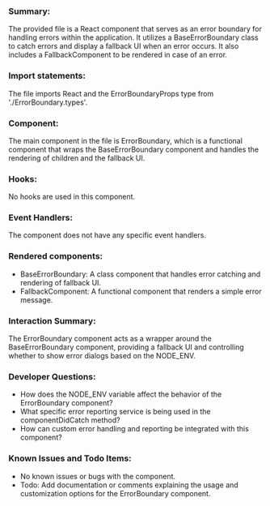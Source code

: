 ### Summary:
The provided file is a React component that serves as an error boundary for handling errors within the application. It utilizes a BaseErrorBoundary class to catch errors and display a fallback UI when an error occurs. It also includes a FallbackComponent to be rendered in case of an error.

### Import statements:
The file imports React and the ErrorBoundaryProps type from './ErrorBoundary.types'.

### Component:
The main component in the file is ErrorBoundary, which is a functional component that wraps the BaseErrorBoundary component and handles the rendering of children and the fallback UI.

### Hooks:
No hooks are used in this component.

### Event Handlers:
The component does not have any specific event handlers.

### Rendered components:
- BaseErrorBoundary: A class component that handles error catching and rendering of fallback UI.
- FallbackComponent: A functional component that renders a simple error message.

### Interaction Summary:
The ErrorBoundary component acts as a wrapper around the BaseErrorBoundary component, providing a fallback UI and controlling whether to show error dialogs based on the NODE_ENV.

### Developer Questions:
- How does the NODE_ENV variable affect the behavior of the ErrorBoundary component?
- What specific error reporting service is being used in the componentDidCatch method?
- How can custom error handling and reporting be integrated with this component?

### Known Issues and Todo Items:
- No known issues or bugs with the component.
- Todo: Add documentation or comments explaining the usage and customization options for the ErrorBoundary component.